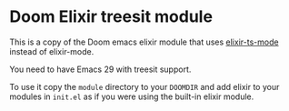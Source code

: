 # Doom Elixir treesit module

This is a copy of the Doom emacs elixir module that uses
[elixir-ts-mode](https://github.com/wkirschbaum/elixir-ts-mode) instead of
elixir-mode.

You need to have Emacs 29 with treesit support.

To use it copy the `module` directory to your `DOOMDIR` and add elixir to your
modules in `init.el` as if you were using the built-in elixir module.
